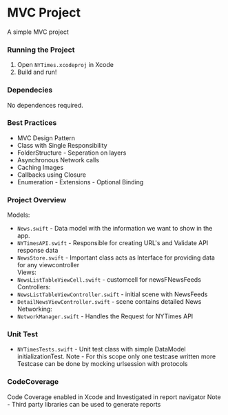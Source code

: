 # MVC Project
A simple MVC project

### Running the Project
1. Open `NYTimes.xcodeproj` in Xcode
2. Build and run!



### Dependecies
No dependences required.

### Best Practices
* MVC Design Pattern
* Class with Single Responsibility
* FolderStructure - Seperation on layers
* Asynchronous Network calls
* Caching Images
* Callbacks using Closure
* Enumeration - Extensions - Optional Binding


### Project Overview
 
Models:  
* `News.swift` - Data model with the information we want to show in the app.
* `NYTimesAPI.swift` - Responsible for creating URL's and Validate API response data
* `NewsStore.swift` - Important class acts as Interface for providing data for any viewcontroller  
Views:
* `NewsListTableViewCell.swift` - customcell for newsFNewsFeeds 
Controllers:
* `NewsListTableViewController.swift` - initial scene with NewsFeeds
* `DetailNewsViewController.swift` - scene contains detailed News 
Networking:
* `NetworkManager.swift` - Handles the Request for NYTimes API



### Unit Test
* `NYTimesTests.swift` - Unit test class with simple DataModel initializationTest.
Note - For this scope only one testcase written more Testcase  can be done by mocking urlsession with  protocols

### CodeCoverage
Code Coverage enabled in Xcode and Investigated in report navigator
Note - Third party libraries can be used to generate reports
